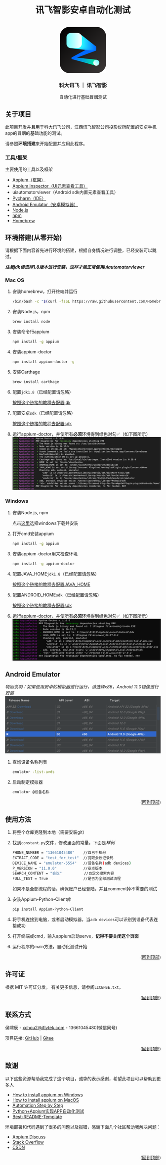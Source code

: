 <h1 align="center">讯飞智影安卓自动化测试</h1>


<!-- PROJECT LOGO -->
<br />
<div align="center">
  <a href="https://www.iflyzhiying.com/">
    <img src="img/logo.png" alt="Logo" width="150" height="150">
  </a>

<h3 align="center">科大讯飞 ｜ 讯飞智影</h3>

  <p align="center">
    自动化进行基础冒烟测试
    <br/>
  </p>
</div>
<div id="top"></div>

## 关于项目

此项目开发并且用于科大讯飞公司，江西讯飞智影公司投影仪所配置的安卓手机app的冒烟的基础功能的测试。

请参照**环境搭建**来开始配置并应用此程序。

### 工具/框架

主要使用的工具以及框架

* [Appium（框架）](https://appium.io/)
* [Appium Inspector（UI元素查看工具）](https://github.com/appium/appium-inspector)
* uiautomatorviewer（Android sdk内置元素查看工具）
* [Pycharm（IDE）](https://www.jetbrains.com/pycharm/)
* [Android Emulator（安卓模拟器）](https://developer.android.com/studio/run/emulator)
* [Node.js](https://nodejs.org/en/)
* [npm](https://www.npmjs.com/)
* [Homebrew](https://brew.sh/)

## 环境搭建(从零开始)

请根据下面内容首先进行环境的搭建，根据自身情况进行调整，已经安装可以跳过。

**_注意jdk请选择1.8版本进行安装，这样才能正常使用uiautomatorviewer_**

### Mac OS

1. 安装homebrew，打开终端并运行

   ```sh
   /bin/bash -c "$(curl -fsSL https://raw.githubusercontent.com/Homebrew/install/HEAD/install.sh)"
   ```

2. 安装Node.js，npm

   ```sh
   brew install node
   ```

3. 安装命令行appium

   ```sh
   npm install -g appium
   ```

4. 安装appium-doctor

   ```sh
   npm install appium-doctor -g
   ```

5. 安装Carthage

   ```sh
   brew install carthage
   ```

5. 配置`jdk1.8`（已经配置请忽略）

   <a href="https://mkyong.com/java/how-to-set-java_home-environment-variable-on-mac-os-x/">按照这个链接的教程去配置jdk</a>

6. 配置安卓`sdk`（已经配置请忽略）

   <a href="https://stackoverflow.com/questions/19986214/setting-android-home-enviromental-variable-on-mac-os-x">
   按照这个链接的教程去配置sdk</a>

7. 运行appium-doctor，并使所有**必须**环境得到绿色对勾✅（如下图所示）
   <img src="img/appium-doctor.png" alt="Logo">

### Windows

1. 安装Node.js, npm

   点击<a href="https://nodejs.org/en/download/">这里</a>选择windows下载并安装

2. 打开cmd安装appium

   ```sh
   npm install -g appium
   ```

3. 安装appium-doctor用来检查环境

    ```sh
    npm install -g appium-doctor
    ```

4. 配置JAVA_HOME`jdk1.8`（已经配置请忽略）

    <a href="https://confluence.atlassian.com/doc/setting-the-java_home-variable-in-windows-8895.html">
    按照这个链接的教程去配置JAVA_HOME</a>

5. 配置ANDROID_HOME`sdk`（已经配置请忽略）

    <a href="https://web.archive.org/web/20180210044548/http://spring.io/guides/gs/android/">
    按照这个链接的教程去配置sdk</a>


6. 运行appium-doctor，并使所有**必须**环境得到绿色对勾✅（如下图所示）
   <img src="img/appium-doctor_win.png">

## Android Emulator

_特别说明：如果使用安卓的模拟器进行运行，请选择x86，Android 11.0镜像进行安装_
<img src="img/emulator_config.png">

1. 查询设备名称列表
    ```sh
    emulator -list-avds
    ```
2. 启动制定模拟器
    ```sh
    emulator @设备名称
    ```

<p align="right">(<a href="#top">回到顶部</a>)</p>



<!-- USAGE EXAMPLES -->

## 使用方法

1. 将整个仓库克隆到本地（需要安装git）

2. 找到`constant.py`文件，修改里面的常量，下面是*样例*

   ```sh
   PHONE_NUMBER = "13661045480"    //自己手机号
   EXTRACT_CODE = "test_for_test"  //提取会议记录码
   DEVICE_NAME = "emulator-5554"   //设备名称(adb devices)
   P_VERSION = "11.0.0"            //安卓版本
   SEARCH_CONTENT = "会议"          //自定义搜索内容
   FULL_TEST = True                //是否为全部测试流程
   ```
   如果不是全部流程的话，确保账户已经登陆，并且comment掉不需要的测试
3. 安装Appium-Python-Client库

   ```sh
   pip install Appium-Python-Client
   ```

4. 将手机连接到电脑，或者启动模拟器，当`adb devices`可以识别到设备代表连接成功

5. 打开终端或cmd，输入appium启动serve，**记得不要关闭这个页面**

6. 运行程序的main方法，自动化测试开始

<p align="right">(<a href="#top">回到顶部</a>)</p>

## 许可证

根据 MIT 许可证分发。 有关更多信息，请参阅`LICENSE.txt`。

<p align="right">(<a href="#top">回到顶部</a>)</p>



<!-- CONTACT -->

## 联系方式

侯啸辰 - xchou2@iflytek.com - 13661045480(微信同号)

项目链接: [GitHub](https://github.com/XiaochenHou/zhiying_android_automation) |
[Gitee](https://gitee.com/xiaochenhou/zhiying_android_automation)

<p align="right">(<a href="#top">回到顶部</a>)</p>

<!-- ACKNOWLEDGMENTS -->

## 致谢

以下这些资源帮助我完成了这个项目，诚挚的表示感谢，希望此项目可以帮助到更多人

* [How to install appium on Windows](https://www.youtube.com/watch?v=x-hBpgM5je8&t=2s)
* [How to install appium on MacOS](https://www.youtube.com/watch?v=7APcLr-cBM8)
* [Automation Step by Step](https://www.youtube.com/channel/UCTt7pyY-o0eltq14glaG5dg)
* [Python+Appium实现APP自动化测试](https://baijiahao.baidu.com/s?id=1662021502495073716&wfr=spider&for=pc)
* [Best-README-Template](https://github.com/othneildrew/Best-README-Template)

环境部署和代码遇到了很多的问题以及报错，感谢下面几个社区帮助我解决问题：

* [Appium Discuss](https://discuss.appium.io/)
* [Stack Overflow](https://stackoverflow.com/)
* [CSDN](https://www.csdn.net/)

<p align="right">(<a href="#top">回到顶部</a>)</p>
